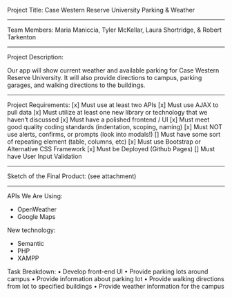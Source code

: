 Project Title: Case Western Reserve University Parking & Weather 
***
Team Members: 
	Maria Maniccia, 
	Tyler McKellar, 
	Laura Shortridge, 
	& Robert Tarkenton
***
Project Description:

Our app will show current weather and available parking for Case Western Reserve University. 
It will also provide directions to campus, parking garages, and walking directions to the buildings. 
***
Project Requirements:
[x] Must use at least two APIs
[x] Must use AJAX to pull data
[x] Must utilize at least one new library or technology that we haven’t discussed
[x] Must have a polished frontend / UI
[x] Must meet good quality coding standards (indentation, scoping, naming)
[x] Must NOT use alerts, confirms, or prompts (look into modals!)
[] Must have some sort of repeating element (table, columns, etc)
[x] Must use Bootstrap or Alternative CSS Framework
[x] Must be Deployed (Github Pages)
[] Must have User Input Validation

***
Sketch of the Final Product: (see attachment)
***
APIs We Are Using:
* OpenWeather
* Google Maps

New technology: 
* Semantic
* PHP
* XAMPP

Task Breakdown:
    • Develop front-end UI
    • Provide parking lots around campus
    • Provide information about parking lot
    • Provide walking directions from lot to specified buildings
    • Provide weather information for the campus
